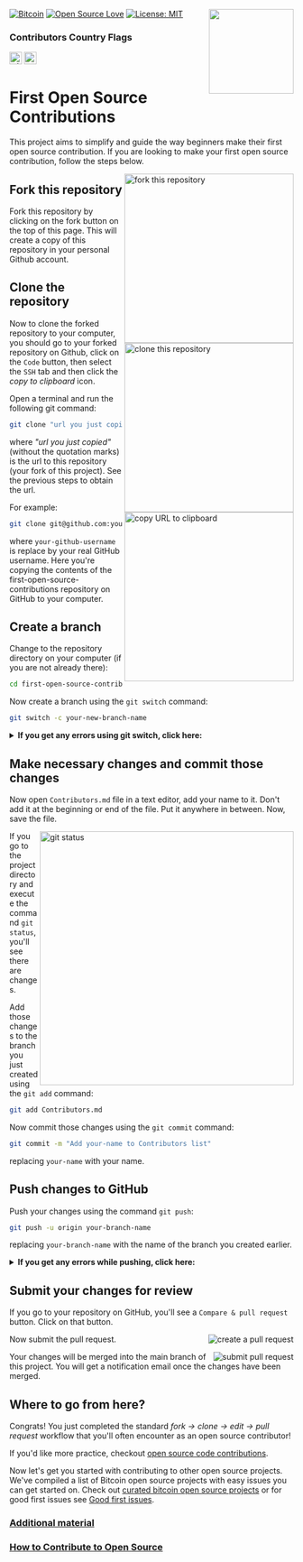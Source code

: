 [![Bitcoin](https://img.shields.io/badge/Bitcoin-f7931a?style=for-the-badge&logo=bitcoin&logoColor=white)](https://github.com/btrust-builders/first-open-source-contributions)
[<img align="right" width="150" src="https://img.shields.io/badge/Join_us_on_Discord!-gray.svg?logo=discord&logoColor=blue&style=social">](https://www.btrust.tech/builders/discord)
[![Open Source Love](https://img.shields.io/badge/Open_Source-gray.svg?logo=undertale&logoColor=EE0000)](https://github.com/btrust-builders/first-open-source-contributions)
[![License: MIT](https://img.shields.io/badge/License-MIT-green.svg)](https://opensource.org/licenses/MIT)

### Contributors Country Flags
<kbd><img title="Nigeria" alt="Nigeria" src="https://cdn.statically.io/gh/hjnilsson/country-flags/master/svg/ng.svg" width="22"></kbd>
<kbd><img title="Kenya"   alt="Kenya"   src="https://cdn.statically.io/gh/hjnilsson/country-flags/master/svg/ke.svg" width="22"></kbd>


# First Open Source Contributions

This project aims to simplify and guide the way beginners make their first open source contribution. If you are looking to make your first open source contribution, follow the steps below.

<img align="right" width="300" src="https://github.com/btrust-builders/first-open-source-contributions/blob/main/assets/fork.png" alt="fork this repository" />

## Fork this repository

Fork this repository by clicking on the fork button on the top of this page.
This will create a copy of this repository in your personal Github account.

## Clone the repository

<img align="right" width="300" src="https://github.com/btrust-builders/first-open-source-contributions/blob/main/assets/clone.png" alt="clone this repository" />

Now to clone the forked repository to your computer, you should go to your forked repository on Github, click on the `Code` button, then select the `SSH` tab and then click the _copy to clipboard_ icon.

Open a terminal and run the following git command:

```bash
git clone "url you just copied"
```

where _"url you just copied"_ (without the quotation marks) is the url to this repository (your fork of this project). See the previous steps to obtain the url.

<img align="right" width="300" src="https://github.com/btrust-builders/first-open-source-contributions/blob/main/assets/copy-to-clipboard.png" alt="copy URL to clipboard" />

For example:

```bash
git clone git@github.com:your-github-username/first-open-source-contributions.git
```

where `your-github-username` is replace by your real GitHub username. Here you're copying the contents of the first-open-source-contributions repository on GitHub to your computer.

## Create a branch

Change to the repository directory on your computer (if you are not already there):

```bash
cd first-open-source-contributions
```

Now create a branch using the `git switch` command:

```bash
git switch -c your-new-branch-name
```

<details>
<summary> <strong>If you get any errors using git switch, click here:</strong> </summary>

If the error message "Git: `switch` is not a git command. See `git –help`" appears, it's likely because you're using an older version of git.

In this case, try to use `git checkout` instead:

```bash
git checkout -b your-new-branch-name
```

</details>

## Make necessary changes and commit those changes

Now open `Contributors.md` file in a text editor, add your name to it. Don't add it at the beginning or end of the file. Put it anywhere in between. Now, save the file.

<img align="right" width="450" src="https://github.com/btrust-builders/first-open-source-contributions/blob/main/assets/git-status.png" alt="git status" />

If you go to the project directory and execute the command `git status`, you'll see there are changes.

Add those changes to the branch you just created using the `git add` command:

```bash
git add Contributors.md
```

Now commit those changes using the `git commit` command:

```bash
git commit -m "Add your-name to Contributors list"
```

replacing `your-name` with your name.

## Push changes to GitHub

Push your changes using the command `git push`:

```bash
git push -u origin your-branch-name
```

replacing `your-branch-name` with the name of the branch you created earlier.

<details>
<summary> <strong>If you get any errors while pushing, click here:</strong> </summary>

- ### Authentication Error
     <pre>remote: Support for password authentication was removed on August 13, 2021. Please use a personal access token instead.
  remote: Please see https://github.blog/2020-12-15-token-authentication-requirements-for-git-operations/ for more information.
  fatal: Authentication failed for 'https://github.com/<your-username>/first-contributions.git/'</pre>
  Go to [GitHub's tutorial](https://docs.github.com/en/authentication/connecting-to-github-with-ssh/adding-a-new-ssh-key-to-your-github-account) on generating and configuring an SSH key to your account.

  Also, you might want to run 'git remote -v' to check your remote address.
  
  If it looks anything like this:
  <pre>origin	https://github.com/your-username/your_repo.git (fetch)
  origin	https://github.com/your-username/your_repo.git (push)</pre>
  
  change it using this command:
  ```bash
  git remote set-url origin git@github.com:your-username/your_repo.git
  ```
  Otherwise you'll still get prompted for username and password and get authentication error.
</details>

## Submit your changes for review

If you go to your repository on GitHub, you'll see a `Compare & pull request` button. Click on that button.

<img style="float: right;" src="https://github.com/btrust-builders/first-open-source-contributions/blob/main/assets/compare-and-pull.png" alt="create a pull request" />

Now submit the pull request.

<img style="float: right;" src="https://github.com/btrust-builders/first-open-source-contributions/blob/main/assets/submit-pull-request.png" alt="submit pull request" />

Your changes will be merged into the main branch of this project. You will get a notification email once the changes have been merged.

## Where to go from here?

Congrats! You just completed the standard _fork -> clone -> edit -> pull request_ workflow that you'll often encounter as an open source contributor!

If you'd like more practice, checkout [open source code contributions](https://github.com/btrust-builders/open-source-code-contributions).

Now let's get you started with contributing to other open source projects. We've compiled a list of Bitcoin open source projects with easy issues you can get started on. Check out [curated bitcoin open source projects](https://bitcoindevs.xyz/projects) or
for good first issues see [Good first issues](https://bitcoindevs.xyz/good-first-issues).

### [Additional material](docs/additional-material/git_workflow_scenarios/additional-material.md)

### [How to Contribute to Open Source](docs/how-to-contribute-to-open-source-projects.md)
